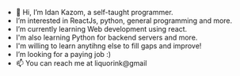- 👋 Hi, I’m Idan Kazom, a self-taught programmer.
-  I’m interested in ReactJs, python, general programming and more.
-  I’m currently learning Web development using react.
-  I'm also learning Python for backend servers and more.
-  I'm willing to learn anytihng else to fill gaps and improve!
-  I’m looking for a paying job :)
- 📫 You can reach me at liquorink@gmail

<!---
liquorink/liquorink is a ✨ special ✨ repository because its `README.md` (this file) appears on your GitHub profile.
You can click the Preview link to take a look at your changes.
--->
